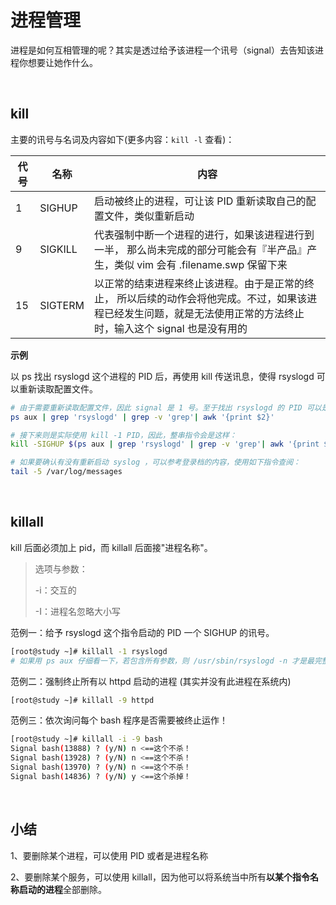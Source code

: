 # 进程管理

进程是如何互相管理的呢？其实是透过给予该进程一个讯号（signal）去告知该进程你想要让她作什么。

<br/>

## kill

主要的讯号与名词及内容如下(更多内容：`kill -l` 查看)：

| 代号 | 名称    | 内容                                                         |
| ---- | ------- | ------------------------------------------------------------ |
| 1    | SIGHUP  | 启动被终止的进程，可让该 PID 重新读取自己的配置文件，类似重新启动 |
| 9    | SIGKILL | 代表强制中断一个进程的进行，如果该进程进行到一半， 那么尚未完成的部分可能会有『半产品』产生，类似 vim 会有 .filename.swp 保留下来 |
| 15   | SIGTERM | 以正常的结束进程来终止该进程。由于是正常的终止， 所以后续的动作会将他完成。不过，如果该进程已经发生问题，就是无法使用正常的方法终止时，输入这个 signal 也是没有用的 |

**示例**

以 ps 找出 rsyslogd 这个进程的 PID 后，再使用 kill 传送讯息，使得 rsyslogd 可以重新读取配置文件。

```bash
# 由于需要重新读取配置文件，因此 signal 是 1 号。至于找出 rsyslogd 的 PID 可以是这样做：
ps aux | grep 'rsyslogd' | grep -v 'grep'| awk '{print $2}'

# 接下来则是实际使用 kill -1 PID，因此，整串指令会是这样：
kill -SIGHUP $(ps aux | grep 'rsyslogd' | grep -v 'grep'| awk '{print $2}')

# 如果要确认有没有重新启动 syslog ，可以参考登录档的内容，使用如下指令查阅：
tail -5 /var/log/messages
```

<br/>

## killall

kill 后面必须加上 pid，而 killall 后面接"进程名称"。

> 选项与参数：
>
> -i：交互的
>
> -I：进程名忽略大小写



范例一：给予 rsyslogd 这个指令启动的 PID 一个 SIGHUP 的讯号。

```bash
[root@study ~]# killall -1 rsyslogd
# 如果用 ps aux 仔细看一下，若包含所有参数，则 /usr/sbin/rsyslogd -n 才是最完整的！
```

范例二：强制终止所有以 httpd 启动的进程 (其实并没有此进程在系统内)

```bash
[root@study ~]# killall -9 httpd 
```

范例三：依次询问每个 bash 程序是否需要被终止运作！ 

```bash
[root@study ~]# killall -i -9 bash
Signal bash(13888) ? (y/N) n <==这个不杀！
Signal bash(13928) ? (y/N) n <==这个不杀！ 
Signal bash(13970) ? (y/N) n <==这个不杀！ 
Signal bash(14836) ? (y/N) y <==这个杀掉！
```

<br/>

## 小结

1、要删除某个进程，可以使用 PID 或者是进程名称

2、要删除某个服务，可以使用 killall，因为他可以将系统当中所有**以某个指令名称启动的进程**全部删除。